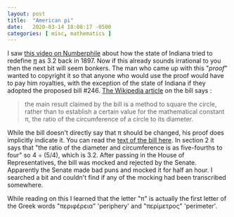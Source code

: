 ```yaml
---
layout: post
title:  "American pi"
date:   2020-03-14 18:08:17 -0500
categories: [ misc, mathematics ]
---
```


I saw [this video on Numberphile][YT-indiana-pi] about how the state of Indiana
tried to redefine [π][wiki-pi] as 3.2 back in 1897. Now if this already sounds
irrational to you then the next bit will seem bonkers. The man who came up with
this "*proof*" wanted to copyright it so that anyone who would use the proof
would have to pay him royalties, with the exception of the state of Indiana if
they adopted the proposed bill #246. [The Wikipedia article][wiki-indiana-pi] on
the bill says :

> the main result claimed by the bill is a method to square the circle, rather
> than to establish a certain value for the mathematical constant π, the ratio
> of the circumference of a circle to its diameter.

While the bill doesn't directly say that π should be changed, his proof does
implicitly indicate it. You can read the [text of the bill here][text-bill-246].
In section 2 it says that "the ratio of the diameter and circumference is as
five-fourths to four" so 4 ÷ (5/4), which is 3.2. After passing in the House of
Representatives, the bill was mocked and rejected by the Senate. Apparently the
Senate made bad puns and mocked it for half an hour. I searched a bit and
couldn't find if any of the mocking had been transcribed somewhere.

While reading on this I learned that the letter "π" is actually the first letter
of the Greek words "περιφέρεια" 'periphery' and "περίμετρος" 'perimeter'.

[YT-indiana-pi]: https://www.youtube.com/watch?v=bFNjA9LOPsg
[wiki-indiana-pi]: https://en.wikipedia.org/wiki/Indiana_Pi_Bill
[text-bill-246]: https://todayinsci.com/Events/Misc/PiBill.htm
[wiki-pi]: https://en.wikipedia.org/wiki/Pi
